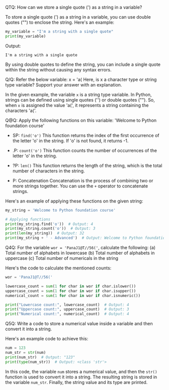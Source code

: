 QTQ: How can we store a single quote (') as a string in a variable?

To store a single quote (') as a string in a variable, you can use double quotes ("") to enclose the string. Here's an example:

```python
my_variable = "I'm a string with a single quote"
print(my_variable)
```

Output:
```
I'm a string with a single quote
```

By using double quotes to define the string, you can include a single quote within the string without causing any syntax errors.

Q/Q: Refer the below variable:
x = 'a(
Here, is x a character type or string type variable? Support your answer with an explanation.

In the given example, the variable `x` is a string type variable. In Python, strings can be defined using single quotes ('') or double quotes (""). So, when `x` is assigned the value 'a(', it represents a string containing the characters 'a('.

Q@Q: Apply the following functions on this variable: 'Welcome to Python foundation course'
- SP: `find('o')`
  This function returns the index of the first occurrence of the letter 'o' in the string. If 'o' is not found, it returns -1.

- .P: `count('o')`
  This function counts the number of occurrences of the letter 'o' in the string.

- ?P: `len()`
  This function returns the length of the string, which is the total number of characters in the string.

- P: Concatenation
  Concatenation is the process of combining two or more strings together. You can use the `+` operator to concatenate strings.

Here's an example of applying these functions on the given string:
```python
my_string = 'Welcome to Python foundation course'

# Applying functions
print(my_string.find('o'))  # Output: 4
print(my_string.count('o'))  # Output: 3
print(len(my_string))  # Output: 32
print(my_string + ' - Advanced')  # Output: Welcome to Python foundation course - Advanced
```

Q4Q: For the variable `wor = 'PanaJ1@T//56('`, calculate the following:
(a) Total number of alphabets in lowercase
(b) Total number of alphabets in uppercase
(c) Total number of numericals in the string

Here's the code to calculate the mentioned counts:
```python
wor = 'PanaJ1@T//56('

lowercase_count = sum(1 for char in wor if char.islower())
uppercase_count = sum(1 for char in wor if char.isupper())
numerical_count = sum(1 for char in wor if char.isnumeric())

print("Lowercase count:", lowercase_count)  # Output: 4
print("Uppercase count:", uppercase_count)  # Output: 3
print("Numerical count:", numerical_count)  # Output: 4
```

Q5Q: Write a code to store a numerical value inside a variable and then convert it into a string.

Here's an example code to achieve this:
```python
num = 123
num_str = str(num)
print(num_str)  # Output: "123"
print(type(num_str))  # Output: <class 'str'>
```

In this code, the variable `num` stores a numerical value, and then the `str()` function is used to convert it into a string. The resulting string is stored in the variable `num_str`. Finally, the string value and its type are printed.
